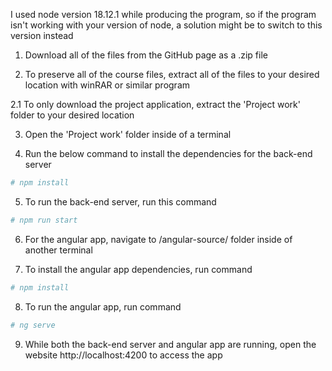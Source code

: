 I used node version 18.12.1 while producing the program, so if the program isn't working with your version of node, a solution might be to switch to this version instead

1. Download all of the files from the GitHub page as a .zip file

2. To preserve all of the course files, extract all of the files to your desired location with winRAR or similar program

2.1 To only download the project application, extract the 'Project work' folder to your desired location
  
3. Open the 'Project work' folder inside of a terminal

4. Run the below command to install the dependencies for the back-end server
```rb
# npm install
```
5. To run the back-end server, run this command
```rb
# npm run start
```
6. For the angular app, navigate to /angular-source/ folder inside of another terminal

7. To install the angular app dependencies, run command
```rb
# npm install
```
8. To run the angular app, run command
```rb
# ng serve
```
9. While both the back-end server and angular app are running, open the website http://localhost:4200 to access the app
